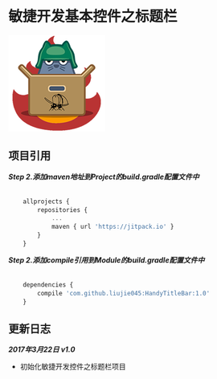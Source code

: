 #   敏捷开发基本控件之标题栏
![](HandyBase.png)
## 项目引用

***Step 2.添加maven地址到Project的build.gradle配置文件中***

```javascript

    allprojects {
        repositories {
            ...
            maven { url 'https://jitpack.io' }
        }
    }
```
***Step 2.添加compile引用到Module的build.gradle配置文件中***

```javascript

    dependencies {
        compile 'com.github.liujie045:HandyTitleBar:1.0'
    }
```

##  更新日志
***2017年3月22日 v1.0***

* 初始化敏捷开发控件之标题栏项目
